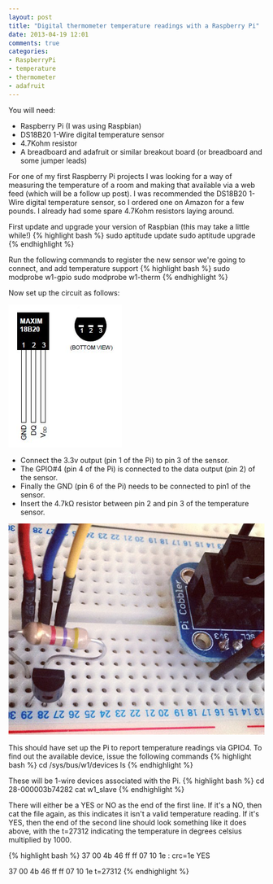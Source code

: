```yaml
---
layout: post
title: "Digital thermometer temperature readings with a Raspberry Pi"
date: 2013-04-19 12:01
comments: true
categories:
- RaspberryPi
- temperature
- thermometer
- adafruit
---
```

You will need:

- Raspberry Pi (I was using Raspbian)
- DS18B20 1-Wire digital temperature sensor
- 4.7Kohm resistor
- A breadboard and adafruit or similar breakout board (or breadboard and some jumper leads)

For one of my first Raspberry Pi projects I was looking for a way of measuring the temperature of a room and making that available via a web feed (which will be a follow up post).
I was recommended the DS18B20 1-Wire digital temperature sensor, so I ordered one on Amazon for a few pounds. I already had some spare 4.7Kohm resistors laying around.

First update and upgrade your version of Raspbian (this may take a little while!)
{% highlight bash %}
sudo aptitude update
sudo aptitude upgrade
{% endhighlight %}

Run the following commands to register the new sensor we're going to connect, and add temperature support
{% highlight bash %}
sudo modprobe w1-gpio
sudo modprobe w1-therm
{% endhighlight %}

Now set up the circuit as follows:

![DS18B20 1-Wire digital temperature sensor pin](/img/ds18b20-pins.jpg)

- Connect the 3.3v output (pin 1 of the Pi) to pin 3 of the sensor.
- The GPIO#4 (pin 4 of the Pi) is connected to the data output (pin 2) of the sensor.
- Finally the GND (pin 6 of the Pi) needs to be connected to pin1 of the sensor.
- Insert the 4.7kΩ resistor between pin 2 and pin 3 of the temperature sensor.

![DS18B20 and Pi Cobbler](/img/ds18b20-with-adafruit-pi-cobbler.jpg)

This should have set up the Pi to report temperature readings via GPIO4. To find out the available device, issue the following commands
{% highlight bash %}
cd /sys/bus/w1/devices
ls
{% endhighlight %}

These will be 1-wire devices associated with the Pi.
{% highlight bash %}
cd 28-000003b74282
cat w1_slave
{% endhighlight %}

There will either be a YES or NO as the end of the first line. If it's a NO, then cat the file again, as this indicates it isn't a valid temperature reading.
If it's YES, then the end of the second line should look something like it does above, with the t=27312 indicating the temperature in degrees celsius multiplied by 1000.

{% highlight bash %}
37 00 4b 46 ff ff 07 10 1e : crc=1e YES

37 00 4b 46 ff ff 07 10 1e t=27312
{% endhighlight %}
